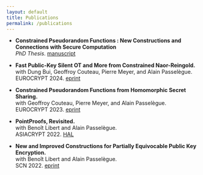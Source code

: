 ```yaml
---
layout: default
title: Publications
permalink: /publications
---
```

* **Constrained Pseudorandom Functions : New Constructions and Connections with Secure Computation**  
*PhD Thesis*. [manuscript](https://theses.fr/2024ENSL0022)

* **Fast Public-Key Silent OT and More from Constrained Naor-Reingold.**  
with Dung Bui, Geoffroy Couteau, Pierre Meyer, and Alain Passelègue.  
EUROCRYPT 2024. [eprint](https://eprint.iacr.org/2024/178)

* **Constrained Pseudorandom Functions from Homomorphic Secret Sharing.**  
with Geoffroy Couteau, Pierre Meyer, and Alain Passelègue.  
EUROCRYPT 2023. [eprint](https://eprint.iacr.org/2023/387) 

* **PointProofs, Revisited.**  
with Benoît Libert and Alain Passelègue.  
ASIACRYPT 2022. [HAL](https://hal.science/hal-03903981/file/asiacrypt2022-final314.pdf)

* **New and Improved Constructions for Partially Equivocable Public Key Encryption.**  
with Benoît Libert and Alain Passelègue.  
SCN 2022. [eprint](https://eprint.iacr.org/2022/1733)

